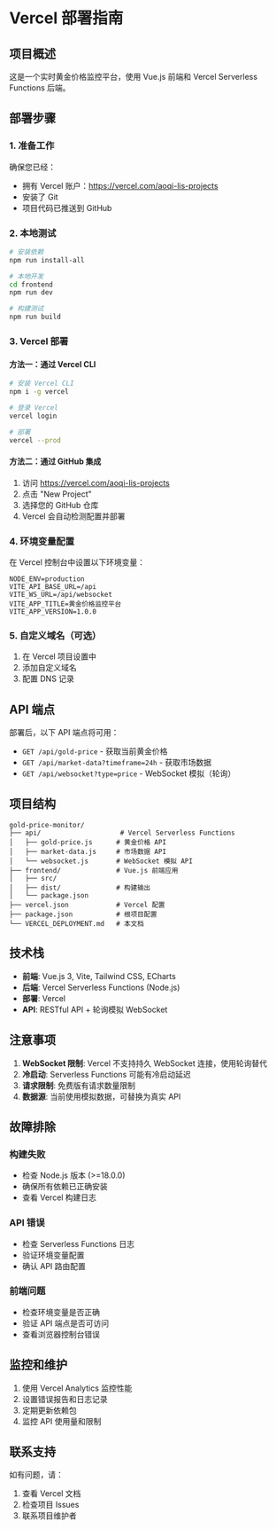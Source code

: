# Vercel 部署指南

## 项目概述

这是一个实时黄金价格监控平台，使用 Vue.js 前端和 Vercel Serverless Functions 后端。

## 部署步骤

### 1. 准备工作

确保您已经：
- 拥有 Vercel 账户：https://vercel.com/aoqi-lis-projects
- 安装了 Git
- 项目代码已推送到 GitHub

### 2. 本地测试

```bash
# 安装依赖
npm run install-all

# 本地开发
cd frontend
npm run dev

# 构建测试
npm run build
```

### 3. Vercel 部署

#### 方法一：通过 Vercel CLI

```bash
# 安装 Vercel CLI
npm i -g vercel

# 登录 Vercel
vercel login

# 部署
vercel --prod
```

#### 方法二：通过 GitHub 集成

1. 访问 https://vercel.com/aoqi-lis-projects
2. 点击 "New Project"
3. 选择您的 GitHub 仓库
4. Vercel 会自动检测配置并部署

### 4. 环境变量配置

在 Vercel 控制台中设置以下环境变量：

```
NODE_ENV=production
VITE_API_BASE_URL=/api
VITE_WS_URL=/api/websocket
VITE_APP_TITLE=黄金价格监控平台
VITE_APP_VERSION=1.0.0
```

### 5. 自定义域名（可选）

1. 在 Vercel 项目设置中
2. 添加自定义域名
3. 配置 DNS 记录

## API 端点

部署后，以下 API 端点将可用：

- `GET /api/gold-price` - 获取当前黄金价格
- `GET /api/market-data?timeframe=24h` - 获取市场数据
- `GET /api/websocket?type=price` - WebSocket 模拟（轮询）

## 项目结构

```
gold-price-monitor/
├── api/                    # Vercel Serverless Functions
│   ├── gold-price.js      # 黄金价格 API
│   ├── market-data.js     # 市场数据 API
│   └── websocket.js       # WebSocket 模拟 API
├── frontend/              # Vue.js 前端应用
│   ├── src/
│   ├── dist/              # 构建输出
│   └── package.json
├── vercel.json            # Vercel 配置
├── package.json           # 根项目配置
└── VERCEL_DEPLOYMENT.md   # 本文档
```

## 技术栈

- **前端**: Vue.js 3, Vite, Tailwind CSS, ECharts
- **后端**: Vercel Serverless Functions (Node.js)
- **部署**: Vercel
- **API**: RESTful API + 轮询模拟 WebSocket

## 注意事项

1. **WebSocket 限制**: Vercel 不支持持久 WebSocket 连接，使用轮询替代
2. **冷启动**: Serverless Functions 可能有冷启动延迟
3. **请求限制**: 免费版有请求数量限制
4. **数据源**: 当前使用模拟数据，可替换为真实 API

## 故障排除

### 构建失败
- 检查 Node.js 版本 (>=18.0.0)
- 确保所有依赖已正确安装
- 查看 Vercel 构建日志

### API 错误
- 检查 Serverless Functions 日志
- 验证环境变量配置
- 确认 API 路由配置

### 前端问题
- 检查环境变量是否正确
- 验证 API 端点是否可访问
- 查看浏览器控制台错误

## 监控和维护

1. 使用 Vercel Analytics 监控性能
2. 设置错误报告和日志记录
3. 定期更新依赖包
4. 监控 API 使用量和限制

## 联系支持

如有问题，请：
1. 查看 Vercel 文档
2. 检查项目 Issues
3. 联系项目维护者